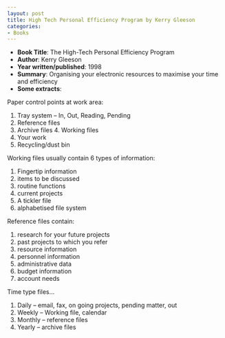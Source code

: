 ```yaml
---
layout: post
title: High Tech Personal Efficiency Program by Kerry Gleeson
categories:
- Books
---
```



- **Book Title**: The High-Tech Personal Efficiency Program
- **Author**: Kerry Gleeson
- **Year written/published**: 1998
- **Summary**: Organising your electronic resources to maximise your time and efficiency
- **Some extracts**:

Paper control points at work area:

1. Tray system – In, Out, Reading, Pending
2. Reference files
3. Archive files 4. Working files
5. Your work
6. Recycling/dust bin

Working files usually contain 6 types of information:

1. Fingertip information
2. items to be discussed
3. routine functions
4. current projects
5. A tickler file
6. alphabetised file system

Reference files contain:

1. research for your future projects
2. past projects to which you refer
3. resource information
4. personnel information
5. administrative data
6. budget information
7. account needs

Time type files…

1. Daily – email, fax, on going projects, pending matter, out
2. Weekly – Working file, calendar
3. Monthly – reference files
4. Yearly – archive files
